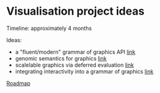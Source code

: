 # Visualisation project ideas

Timeline: approximately 4 months 

Ideas:

- a "fluent/modern" grammar of graphics API [link](gg.md)
- genomic semantics for graphics [link](bio.md)
- scalelable graphics via deferred evaluation [link](query.md)
- integrating interactivity into a grammar of graphics [link](interactive.md)

[Roadmap](roadmap.md)